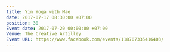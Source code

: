 ```yaml
---
title: Yin Yoga with Mae
date: 2017-07-17 08:30:00 +07:00
position: 30
Event date: 2017-07-20 00:00:00 +07:00
Venue: The Creative Artilley
Event URL: https://www.facebook.com/events/118707335416403/
---
```


